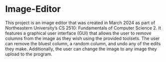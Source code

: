 # Image-Editor

This project is an image editor that was created in March 2024 as part of Northeastern University’s CS 2510: Fundamentals of Computer Science 2. It features a graphical user interface (GUI) that allows the user to remove columns from the image as they wish using the provided toolsets. The user can remove the bluest column, a random column, and undo any of the edits they make. Additionally, the user can change the image to any image they upload to the program.
